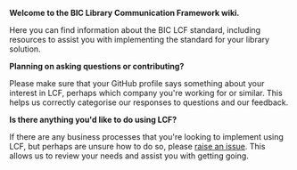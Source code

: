 **Welcome to the BIC Library Communication Framework wiki.**

Here you can find information about the BIC LCF standard, including resources to assist you with implementing the standard for your library solution.  

**Planning on asking questions or contributing?** 

Please make sure that your GitHub profile says something about your interest in LCF, perhaps which company you're working for or similar. This helps us correctly categorise our responses to questions and our feedback.

**Is there anything you'd like to do using LCF?**

If there are any business processes that you're looking to implement using LCF, but perhaps are unsure how to do so, please [raise an issue](../issues). This allows us to review your needs and assist you with getting going.